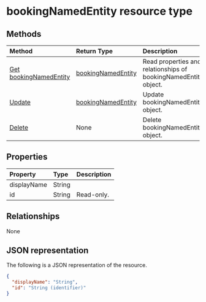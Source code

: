 # bookingNamedEntity resource type




## Methods

| Method		   | Return Type	|Description|
|:---------------|:--------|:----------|
|[Get bookingNamedEntity](../api/bookingnamedentity_get.md) | [bookingNamedEntity](bookingnamedentity.md) |Read properties and relationships of bookingNamedEntity object.|
|[Update](../api/bookingnamedentity_update.md) | [bookingNamedEntity](bookingnamedentity.md)	|Update bookingNamedEntity object. |
|[Delete](../api/bookingnamedentity_delete.md) | None |Delete bookingNamedEntity object. |

## Properties
| Property	   | Type	|Description|
|:---------------|:--------|:----------|
|displayName|String||
|id|String| Read-only.|

## Relationships
None


## JSON representation

The following is a JSON representation of the resource.

<!-- {
  "blockType": "resource",
  "optionalProperties": [

  ],
  "@odata.type": "microsoft.graph.bookingNamedEntity"
}-->

```json
{
  "displayName": "String",
  "id": "String (identifier)"
}

```

<!-- uuid: 8fcb5dbc-d5aa-4681-8e31-b001d5168d79
2015-10-25 14:57:30 UTC -->
<!-- {
  "type": "#page.annotation",
  "description": "bookingNamedEntity resource",
  "keywords": "",
  "section": "documentation",
  "tocPath": ""
}-->